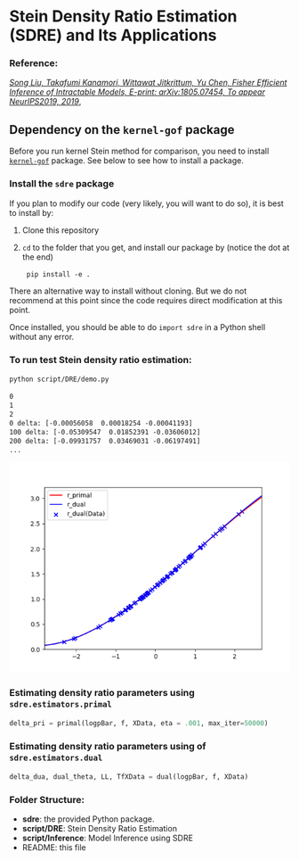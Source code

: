 # Stein Density Ratio Estimation (SDRE) and Its Applications

### Reference: 
[*Song Liu, Takafumi Kanamori, Wittawat Jitkrittum, Yu Chen, Fisher Efficient Inference of Intractable Models, E-print: arXiv:1805.07454,  To appear NeurIPS2019, 2019*](https://arxiv.org/abs/1805.07454),

## Dependency on the `kernel-gof` package
Before you run kernel Stein method for comparison, you need to install [`kernel-gof`](https://github.com/wittawatj/kernel-gof) package. See below to see how to install a package. 

### Install the `sdre` package

If you plan to modify our code (very likely, you will want to do so), it is best to install by:

1. Clone this repository 
2. `cd` to the folder that you get, and install our package by (notice the dot at the end)

        pip install -e .

There an alternative way to install without cloning. But we do not recommend at
this point since the code requires direct modification at this point.


Once installed, you should be able to do `import sdre` in a Python shell without any error.

### To run test Stein density ratio estimation:

```bash
python script/DRE/demo.py
```

```
0
1
2
0 delta: [-0.00056058  0.00018254 -0.00041193]
100 delta: [-0.05309547  0.01852391 -0.03606012]
200 delta: [-0.09931757  0.03469031 -0.06197491]
...

```

![demo.png](demo.png "")


### Estimating density ratio parameters using `sdre.estimators.primal`
```python
delta_pri = primal(logpBar, f, XData, eta = .001, max_iter=50000)
```

### Estimating density ratio parameters using of `sdre.estimators.dual`
```python
delta_dua, dual_theta, LL, TfXData = dual(logpBar, f, XData)
```

### Folder Structure: 
- **sdre**: the provided Python package. 
- **script/DRE**: Stein Density Ratio Estimation
- **script/Inference**: Model Inference using SDRE
- README: this file